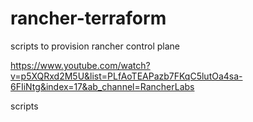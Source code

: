 # rancher-terraform
scripts to provision rancher control plane


https://www.youtube.com/watch?v=p5XQRxd2M5U&list=PLfAoTEAPazb7FKqC5lutOa4sa-6FIiNtg&index=17&ab_channel=RancherLabs

scripts
